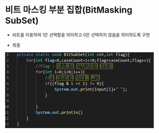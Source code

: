 # 비트 마스킹 부분 집합(BitMasking SubSet)

- 비트를 이용하여 1은 선택함을 의미하고 0은 선택하지 않음을 의미하도록 구현

- 최종

<img src="./img/비트부분집합.JPG" alt="비트부분집합">
